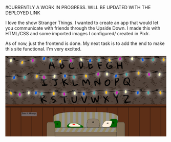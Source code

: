 #CURRENTLY A WORK IN PROGRESS. WILL BE UPDATED WITH THE DEPLOYED LINK

I love the show Stranger Things. I wanted to create an app that would let you communicate with friends through the Upside Down.  I made this with HTML/CSS and some imported images I configured/ created in Pixlr.

As of now, just the frontend is done. My next task is to add the end to make this site functional. I'm very excited.

![Frontend](static/img/frontend.png)
